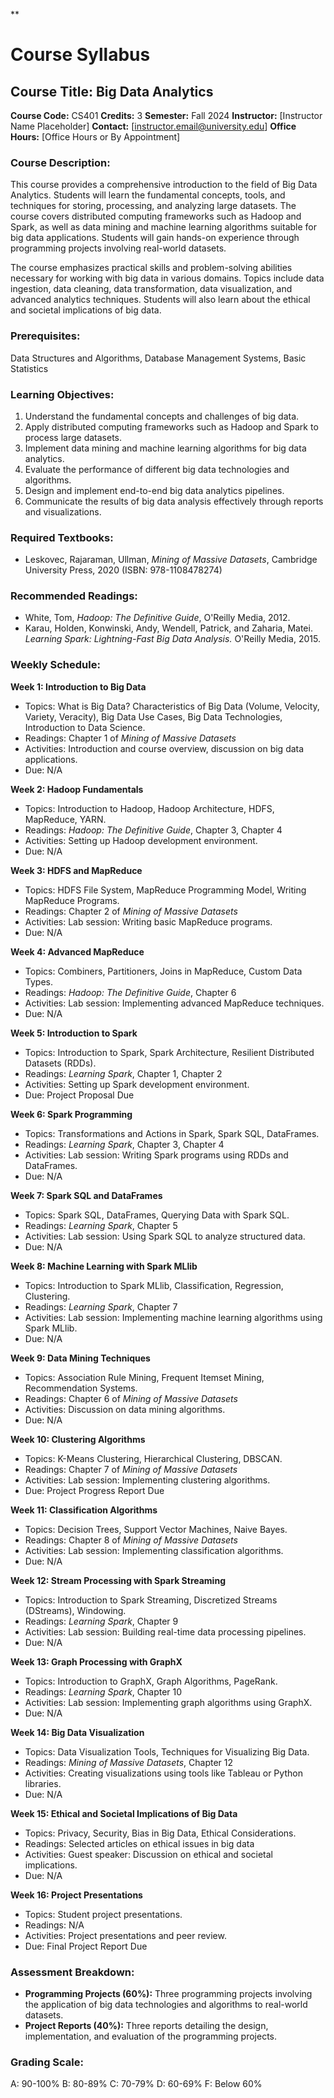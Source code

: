 **
# Course Syllabus
## Course Title: Big Data Analytics
**Course Code:** CS401
**Credits:** 3
**Semester:** Fall 2024
**Instructor:** [Instructor Name Placeholder]
**Contact:** [instructor.email@university.edu]
**Office Hours:** [Office Hours or By Appointment]

### Course Description:
This course provides a comprehensive introduction to the field of Big Data Analytics. Students will learn the fundamental concepts, tools, and techniques for storing, processing, and analyzing large datasets. The course covers distributed computing frameworks such as Hadoop and Spark, as well as data mining and machine learning algorithms suitable for big data applications. Students will gain hands-on experience through programming projects involving real-world datasets.

The course emphasizes practical skills and problem-solving abilities necessary for working with big data in various domains. Topics include data ingestion, data cleaning, data transformation, data visualization, and advanced analytics techniques. Students will also learn about the ethical and societal implications of big data.

### Prerequisites:
Data Structures and Algorithms, Database Management Systems, Basic Statistics

### Learning Objectives:
1.  Understand the fundamental concepts and challenges of big data.
2.  Apply distributed computing frameworks such as Hadoop and Spark to process large datasets.
3.  Implement data mining and machine learning algorithms for big data analytics.
4.  Evaluate the performance of different big data technologies and algorithms.
5.  Design and implement end-to-end big data analytics pipelines.
6.  Communicate the results of big data analysis effectively through reports and visualizations.

### Required Textbooks:
-   Leskovec, Rajaraman, Ullman, *Mining of Massive Datasets*, Cambridge University Press, 2020 (ISBN: 978-1108478274)

### Recommended Readings:
-   White, Tom, *Hadoop: The Definitive Guide*, O'Reilly Media, 2012.
-   Karau, Holden, Konwinski, Andy, Wendell, Patrick, and Zaharia, Matei. *Learning Spark: Lightning-Fast Big Data Analysis.* O'Reilly Media, 2015.

### Weekly Schedule:
**Week 1: Introduction to Big Data**
-   Topics: What is Big Data? Characteristics of Big Data (Volume, Velocity, Variety, Veracity), Big Data Use Cases, Big Data Technologies, Introduction to Data Science.
-   Readings: Chapter 1 of *Mining of Massive Datasets*
-   Activities: Introduction and course overview, discussion on big data applications.
-   Due: N/A

**Week 2: Hadoop Fundamentals**
-   Topics: Introduction to Hadoop, Hadoop Architecture, HDFS, MapReduce, YARN.
-   Readings: *Hadoop: The Definitive Guide*, Chapter 3, Chapter 4
-   Activities: Setting up Hadoop development environment.
-   Due: N/A

**Week 3: HDFS and MapReduce**
-   Topics: HDFS File System, MapReduce Programming Model, Writing MapReduce Programs.
-   Readings: Chapter 2 of *Mining of Massive Datasets*
-   Activities: Lab session: Writing basic MapReduce programs.
-   Due: N/A

**Week 4: Advanced MapReduce**
-   Topics: Combiners, Partitioners, Joins in MapReduce, Custom Data Types.
-   Readings: *Hadoop: The Definitive Guide*, Chapter 6
-   Activities: Lab session: Implementing advanced MapReduce techniques.
-   Due: N/A

**Week 5: Introduction to Spark**
-   Topics: Introduction to Spark, Spark Architecture, Resilient Distributed Datasets (RDDs).
-   Readings: *Learning Spark*, Chapter 1, Chapter 2
-   Activities: Setting up Spark development environment.
-   Due: Project Proposal Due

**Week 6: Spark Programming**
-   Topics: Transformations and Actions in Spark, Spark SQL, DataFrames.
-   Readings: *Learning Spark*, Chapter 3, Chapter 4
-   Activities: Lab session: Writing Spark programs using RDDs and DataFrames.
-   Due: N/A

**Week 7: Spark SQL and DataFrames**
-   Topics: Spark SQL, DataFrames, Querying Data with Spark SQL.
-   Readings: *Learning Spark*, Chapter 5
-   Activities: Lab session: Using Spark SQL to analyze structured data.
-   Due: N/A

**Week 8: Machine Learning with Spark MLlib**
-   Topics: Introduction to Spark MLlib, Classification, Regression, Clustering.
-   Readings: *Learning Spark*, Chapter 7
-   Activities: Lab session: Implementing machine learning algorithms using Spark MLlib.
-   Due: N/A

**Week 9: Data Mining Techniques**
-   Topics: Association Rule Mining, Frequent Itemset Mining, Recommendation Systems.
-   Readings: Chapter 6 of *Mining of Massive Datasets*
-   Activities: Discussion on data mining algorithms.
-   Due: N/A

**Week 10: Clustering Algorithms**
-   Topics: K-Means Clustering, Hierarchical Clustering, DBSCAN.
-   Readings: Chapter 7 of *Mining of Massive Datasets*
-   Activities: Lab session: Implementing clustering algorithms.
-   Due: Project Progress Report Due

**Week 11: Classification Algorithms**
-   Topics: Decision Trees, Support Vector Machines, Naive Bayes.
-   Readings: Chapter 8 of *Mining of Massive Datasets*
-   Activities: Lab session: Implementing classification algorithms.
-   Due: N/A

**Week 12: Stream Processing with Spark Streaming**
-   Topics: Introduction to Spark Streaming, Discretized Streams (DStreams), Windowing.
-   Readings: *Learning Spark*, Chapter 9
-   Activities: Lab session: Building real-time data processing pipelines.
-   Due: N/A

**Week 13: Graph Processing with GraphX**
-   Topics: Introduction to GraphX, Graph Algorithms, PageRank.
-   Readings: *Learning Spark*, Chapter 10
-   Activities: Lab session: Implementing graph algorithms using GraphX.
-   Due: N/A

**Week 14: Big Data Visualization**
-   Topics: Data Visualization Tools, Techniques for Visualizing Big Data.
-   Readings: *Mining of Massive Datasets*, Chapter 12
-   Activities: Creating visualizations using tools like Tableau or Python libraries.
-   Due: N/A

**Week 15: Ethical and Societal Implications of Big Data**
-   Topics: Privacy, Security, Bias in Big Data, Ethical Considerations.
-   Readings: Selected articles on ethical issues in big data
-   Activities: Guest speaker: Discussion on ethical and societal implications.
-   Due: N/A

**Week 16: Project Presentations**
-   Topics: Student project presentations.
-   Readings: N/A
-   Activities: Project presentations and peer review.
-   Due: Final Project Report Due

### Assessment Breakdown:
*   **Programming Projects (60%):** Three programming projects involving the application of big data technologies and algorithms to real-world datasets.
*   **Project Reports (40%):** Three reports detailing the design, implementation, and evaluation of the programming projects.

### Grading Scale:
A: 90-100%
B: 80-89%
C: 70-79%
D: 60-69%
F: Below 60%
